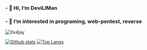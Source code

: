 ### - 👋 Hi, I’m DeviLlMan
### - 👀 I’m interested in programing, web-pentest, reverse

<p align=left> <img src=https://komarev.com/ghpvc/?username=0x4jay alt=0x4jay /> </p>

[![Github stats](https://github-readme-stats.vercel.app/api?username=0x4jay&show_icons=true&theme=dark&include_all_commits=true)](https://github.com/0x4jay/github-readme-stats)
[![Top Langs](https://github-readme-stats.vercel.app/api/top-langs/?username=0x4jay&layout=compact&theme=dark)](https://github.com/0x4jay/github-readme-stats)

<!---
0x4jay/0x4jay is a ✨ special ✨ repository because its `README.md` (this file) appears on your GitHub profile.
You can click the Preview link to take a look at your changes.
--->
